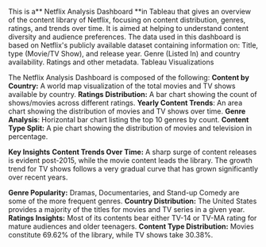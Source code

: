 This is a** Netflix Analysis Dashboard **in Tableau that gives an overview of the content library of Netflix, focusing on content distribution, genres, ratings, and trends over time. It is aimed at helping to understand content diversity and audience preferences.
The data used in this dashboard is based on Netflix's publicly available dataset containing information on:
Title, type (Movie/TV Show), and release year.
Genre (Listed In) and country availability.
Ratings and other metadata.
Tableau Visualizations

The Netflix Analysis Dashboard is composed of the following:
**Content by Country:**
A world map visualization of the total movies and TV shows available by country.
**Ratings Distribution:**
A bar chart showing the count of shows/movies across different ratings.
**Yearly Content Trends**:
An area chart showing the distribution of movies and TV shows over time.
**Genre Analysis**:
Horizontal bar chart listing the top 10 genres by count.
**Content Type Split:**
A pie chart showing the distribution of movies and television in percentage.

**Key Insights**
**Content Trends Over Time:**
A sharp surge of content releases is evident post-2015, while the movie content leads the library.
The growth trend for TV shows follows a very gradual curve that has grown significantly over recent years.

**Genre Popularity:**
Dramas, Documentaries, and Stand-up Comedy are some of the more frequent genres.
**Country Distribution:**
The United States provides a majority of the titles for movies and TV series in a given year.
**Ratings Insights:**
Most of its contents bear either TV-14 or TV-MA rating for mature audiences and older teenagers.
**Content Type Distribution:**
Movies constitute 69.62% of the library, while TV shows take 30.38%.
